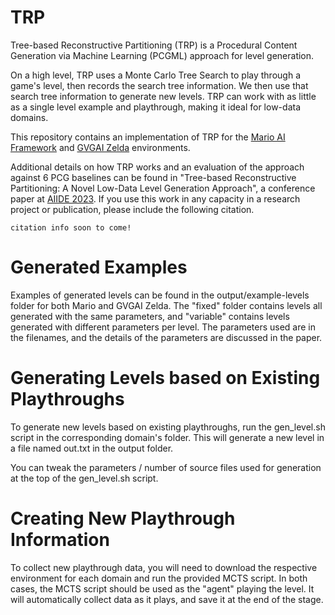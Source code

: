 # TRP
Tree-based Reconstructive Partitioning (TRP) is a Procedural Content Generation via Machine Learning (PCGML) approach for level generation.

On a high level, TRP uses a Monte Carlo Tree Search to play through a game's level, then records the search tree information. We then use that search tree information to generate new levels. TRP can work with as little as a single level example and playthrough, making it ideal for low-data domains.

This repository contains an implementation of TRP for the [Mario AI Framework](https://github.com/amidos2006/Mario-AI-Framework) and [GVGAI Zelda](https://github.com/rubenrtorrado/GVGAI_GYM) environments.

Additional details on how TRP works and an evaluation of the approach against 6 PCG baselines can be found in "Tree-based Reconstructive Partitioning: A Novel Low-Data Level Generation Approach", a conference paper at [AIIDE 2023](https://sites.google.com/view/aiide-2023/home). If you use this work in any capacity in a research project or publication, please include the following citation.

```
citation info soon to come!
```

# Generated Examples

Examples of generated levels can be found in the output/example-levels folder for both Mario and GVGAI Zelda. The "fixed" folder contains levels all generated with the same parameters, and "variable" contains levels generated with different parameters per level. The parameters used are in the filenames, and the details of the parameters are discussed in the paper.

# Generating Levels based on Existing Playthroughs

To generate new levels based on existing playthroughs, run the gen_level.sh script in the corresponding domain's folder. This will generate a new level in a file named out.txt in the output folder.

You can tweak the parameters / number of source files used for generation at the top of the gen_level.sh script.

# Creating New Playthrough Information

To collect new playthrough data, you will need to download the respective environment for each domain and run the provided MCTS script. In both cases, the MCTS script should be used as the "agent" playing the level. It will automatically collect data as it plays, and save it at the end of the stage.